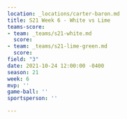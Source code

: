 ```yaml
---
location: _locations/carter-baron.md
title: S21 Week 6 - White vs Lime
teams-score:
- team: _teams/s21-white.md
  score: 
- team: _teams/s21-lime-green.md
  score: 
field: "3"
date: 2021-10-24 12:00:00 -0400
season: 21
week: 6
mvp: ''
game-ball: ''
sportsperson: ''

---
```

